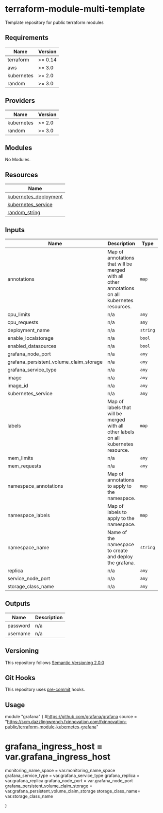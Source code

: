 # terraform-module-multi-template

Template repository for public terraform modules

<!-- BEGINNING OF PRE-COMMIT-TERRAFORM DOCS HOOK -->
## Requirements

| Name | Version |
|------|---------|
| terraform | >= 0.14 |
| aws | >= 3.0 |
| kubernetes | >= 2.0 |
| random | >= 3.0 |

## Providers

| Name | Version |
|------|---------|
| kubernetes | >= 2.0 |
| random | >= 3.0 |

## Modules

No Modules.

## Resources

| Name |
|------|
| [kubernetes_deployment](https://registry.terraform.io/providers/hashicorp/kubernetes/2.0/docs/resources/deployment) |
| [kubernetes_service](https://registry.terraform.io/providers/hashicorp/kubernetes/2.0/docs/resources/service) |
| [random_string](https://registry.terraform.io/providers/hashicorp/random/3.0/docs/resources/string) |

## Inputs

| Name | Description | Type | Default | Required |
|------|-------------|------|---------|:--------:|
| annotations | Map of annotations that will be merged with all other annotations on all kubernetes resources. | `map` | `{}` | no |
| cpu\_limits | n/a | `any` | n/a | yes |
| cpu\_requests | n/a | `any` | n/a | yes |
| deployment\_name | n/a | `string` | `"grafana"` | no |
| enable\_localstorage | n/a | `bool` | n/a | yes |
| enabled\_datasources | n/a | `bool` | n/a | yes |
| grafana\_node\_port | n/a | `any` | n/a | yes |
| grafana\_persistent\_volume\_claim\_storage | n/a | `any` | n/a | yes |
| grafana\_service\_type | n/a | `any` | n/a | yes |
| image | n/a | `any` | n/a | yes |
| image\_id | n/a | `any` | n/a | yes |
| kubernetes\_service | n/a | `any` | n/a | yes |
| labels | Map of labels that will be merged with all other labels on all kubernetes resource. | `map` | `{}` | no |
| mem\_limits | n/a | `any` | n/a | yes |
| mem\_requests | n/a | `any` | n/a | yes |
| namespace\_annotations | Map of annotations to apply to the namespace. | `map` | `{}` | no |
| namespace\_labels | Map of labels to apply to the namespace. | `map` | `{}` | no |
| namespace\_name | Name of the namespace to create and deploy the grafana. | `string` | `"grafana"` | no |
| replica | n/a | `any` | n/a | yes |
| service\_node\_port | n/a | `any` | n/a | yes |
| storage\_class\_name | n/a | `any` | n/a | yes |

## Outputs

| Name | Description |
|------|-------------|
| password | n/a |
| username | n/a |
<!-- END OF PRE-COMMIT-TERRAFORM DOCS HOOK -->

## Versioning
This repository follows [Semantic Versioning 2.0.0](https://semver.org/)

## Git Hooks
This repository uses [pre-commit](https://pre-commit.com/) hooks.

## Usage

module "grafana" {
  #https://github.com/grafana/grafana
  source = "https://scm.dazzlingwrench.fxinnovation.com/fxinnovation-public/terraform-module-kubernetes-grafana"
  # grafana_ingress_host = var.grafana_ingress_host
  monitoring_name_space = var.monitoring_name_space
  grafana_service_type = var.grafana_service_type
  grafana_replica = var.grafana_replica
  grafana_node_port = var.grafana_node_port
  grafana_persistent_volume_claim_storage = var.grafana_persistent_volume_claim_storage
  storage_class_name= var.storage_class_name

}
